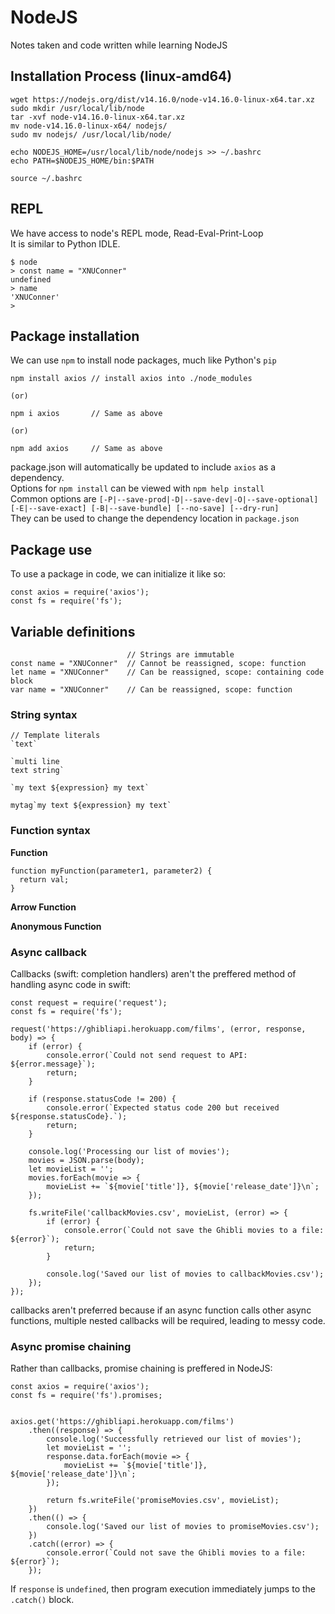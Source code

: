 # NodeJS
Notes taken and code written while learning NodeJS <br />

## Installation Process (linux-amd64)
```
wget https://nodejs.org/dist/v14.16.0/node-v14.16.0-linux-x64.tar.xz
sudo mkdir /usr/local/lib/node
tar -xvf node-v14.16.0-linux-x64.tar.xz
mv node-v14.16.0-linux-x64/ nodejs/
sudo mv nodejs/ /usr/local/lib/node/

echo NODEJS_HOME=/usr/local/lib/node/nodejs >> ~/.bashrc
echo PATH=$NODEJS_HOME/bin:$PATH

source ~/.bashrc 
```

## REPL
We have access to node's REPL mode, Read-Eval-Print-Loop <br />
It is similar to Python IDLE. <br />
```
$ node
> const name = "XNUConner"
undefined
> name
'XNUConner'
>
```

## Package installation
We can use `npm` to install node packages, much like Python's `pip` <br />
```
npm install axios // install axios into ./node_modules

(or)

npm i axios       // Same as above

(or)

npm add axios     // Same as above
```
package.json will automatically be updated to include `axios` as a dependency. <br />
Options for `npm install` can be viewed with `npm help install` <br />
Common options are `[-P|--save-prod|-D|--save-dev|-O|--save-optional] [-E|--save-exact] [-B|--save-bundle] [--no-save] [--dry-run]` <br />
They can be used to change the dependency location in `package.json` <br />

## Package use
To use a package in code, we can initialize it like so: <br />
```
const axios = require('axios');
const fs = require('fs');
```

## Variable definitions
```
                          // Strings are immutable
const name = "XNUConner"  // Cannot be reassigned, scope: function
let name = "XNUConner"    // Can be reassigned, scope: containing code block
var name = "XNUConner"    // Can be reassigned, scope: function
```

### String syntax
```
// Template literals
`text`

`multi line
text string`

`my text ${expression} my text`

mytag`my text ${expression} my text`
```

### Function syntax
**Function** <br />
```
function myFunction(parameter1, parameter2) {
  return val;
}
```

**Arrow Function** <br />

**Anonymous Function** <br />

### Async callback
Callbacks (swift: completion handlers) aren't the preffered method of handling async code in swift: <br />
```
const request = require('request');
const fs = require('fs');

request('https://ghibliapi.herokuapp.com/films', (error, response, body) => {
    if (error) {
        console.error(`Could not send request to API: ${error.message}`);
        return;
    }

    if (response.statusCode != 200) {
        console.error(`Expected status code 200 but received ${response.statusCode}.`);
        return;
    }

    console.log('Processing our list of movies');
    movies = JSON.parse(body);
    let movieList = '';
    movies.forEach(movie => {
        movieList += `${movie['title']}, ${movie['release_date']}\n`;
    });

    fs.writeFile('callbackMovies.csv', movieList, (error) => {
        if (error) {
            console.error(`Could not save the Ghibli movies to a file: ${error}`);
            return;
        }

        console.log('Saved our list of movies to callbackMovies.csv');
    });
});
```
callbacks aren't preferred because if an async function calls other async functions, multiple nested callbacks will be required, leading to messy code. <br />

### Async promise chaining
Rather than callbacks, promise chaining is preffered in NodeJS: <br />
```
const axios = require('axios');
const fs = require('fs').promises;


axios.get('https://ghibliapi.herokuapp.com/films')
    .then((response) => {
        console.log('Successfully retrieved our list of movies');
        let movieList = '';
        response.data.forEach(movie => {
            movieList += `${movie['title']}, ${movie['release_date']}\n`;
        });

        return fs.writeFile('promiseMovies.csv', movieList);
    })
    .then(() => {
        console.log('Saved our list of movies to promiseMovies.csv');
    })
    .catch((error) => {
        console.error(`Could not save the Ghibli movies to a file: ${error}`);
    });
```
If `response` is `undefined`, then program execution immediately jumps to the `.catch()` block. <br />
